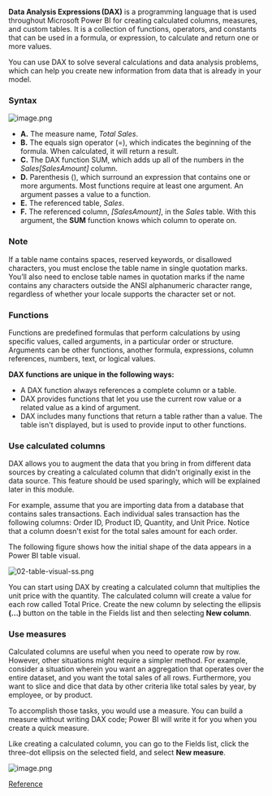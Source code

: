 **Data Analysis Expressions (DAX)** is a programming language that is used throughout Microsoft Power BI for creating calculated columns, measures, and custom tables. It is a collection of functions, operators, and constants that can be used in a formula, or expression, to calculate and return one or more values. 

You can use DAX to solve several calculations and data analysis problems, which can help you create new information from data that is already in your model.

### Syntax


![image.png](https://dphi-live.s3.amazonaws.com/media_uploads/image_0b566de82fea477b9432bd06c3f59d5e.png)


* **A.** The measure name, *Total Sales*.
* **B.** The equals sign operator (=), which indicates the beginning of the formula. When calculated, it will return a result.
* **C.** The DAX function SUM, which adds up all of the numbers in the *Sales[SalesAmount]* column. 
* **D.** Parenthesis (), which surround an expression that contains one or more arguments. Most functions require at least one argument. An argument passes a value to a function.
* **E.** The referenced table, *Sales*.
* **F.** The referenced column, *[SalesAmount]*, in the *Sales* table. With this argument, the **SUM** function knows which column to operate on.

### Note
If a table name contains spaces, reserved keywords, or disallowed characters, you must enclose the table name in single quotation marks. You’ll also need to enclose table names in quotation marks if the name contains any characters outside the ANSI alphanumeric character range, regardless of whether your locale supports the character set or not.

### Functions 
Functions are predefined formulas that perform calculations by using specific values, called arguments, in a particular order or structure. Arguments can be other functions, another formula, expressions, column references, numbers, text, or logical values.

**DAX functions are unique in the following ways:**

- A DAX function always references a complete column or a table.
- DAX provides functions that let you use the current row value or a related value as a kind of argument.
- DAX includes many functions that return a table rather than a value. The table isn't displayed, but is used to provide input to other functions. 

### Use calculated columns

DAX allows you to augment the data that you bring in from different data sources by creating a calculated column that didn't originally exist in the data source. This feature should be used sparingly, which will be explained later in this module.

For example, assume that you are importing data from a database that contains sales transactions. Each individual sales transaction has the following columns: Order ID, Product ID, Quantity, and Unit Price. Notice that a column doesn't exist for the total sales amount for each order.

The following figure shows how the initial shape of the data appears in a Power BI table visual.









![02-table-visual-ss.png](https://dphi-live.s3.amazonaws.com/media_uploads/02-table-visual-ss_230ea0962ae740089be180f2bc559b78.png)








You can start using DAX by creating a calculated column that multiplies the unit price with the quantity. The calculated column will create a value for each row called Total Price. Create the new column by selecting the ellipsis **(...)** button on the table in the Fields list and then selecting **New column**.

### Use measures

Calculated columns are useful when you need to operate row by row. However, other situations might require a simpler method. For example, consider a situation wherein you want an aggregation that operates over the entire dataset, and you want the total sales of all rows. Furthermore, you want to slice and dice that data by other criteria like total sales by year, by employee, or by product.

To accomplish those tasks, you would use a measure. You can build a measure without writing DAX code; Power BI will write it for you when you create a quick measure.

Like creating a calculated column, you can go to the Fields list, click the three-dot ellipsis on the selected field, and select **New measure**.

![image.png](https://dphi-live.s3.amazonaws.com/media_uploads/image_32af861174e546be94bda79e10d7bf63.png)

[Reference](https://learn.microsoft.com/en-us/power-bi/transform-model/desktop-quickstart-learn-dax-basics)